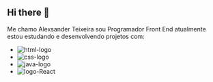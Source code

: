 ## Hi there 👋

Me chamo Alexsander Teixeira sou Programador Front End atualmente estou estudando e desenvolvendo projetos com:

- <img src="https://img.shields.io/badge/HTML5-E34F26?style=for-the-badge&logo=html5&logoColor=white" alt="html-logo"/>
- <img src="https://img.shields.io/badge/CSS3-1572B6?style=for-the-badge&logo=css3&logoColor=white" alt="css-logo"/>
- <img src="https://img.shields.io/badge/JavaScript-F7DF1E?style=for-the-badge&logo=javascript&logoColor=black" alt="java-logo" />
- <img src="https://img.shields.io/badge/react%20os-0088CC?style=for-the-badge&logo=reactos&logoColor=white" alt="logo-React" />


